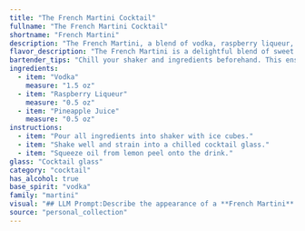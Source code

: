 ```yaml
---
title: "The French Martini Cocktail"
fullname: "The French Martini Cocktail"
shortname: "French Martini"
description: "The French Martini, a blend of vodka, raspberry liqueur, and pineapple juice, belongs to the Sour family, characterized by the use of citrus and a sweetener. It emerged in the 1980s, likely originating in New York City, gaining popularity for its fruity and sweet appeal. "
flavor_description: "The French Martini is a delightful blend of sweet and tart. Vodka provides a smooth base, while raspberry liqueur adds a burst of juicy fruitiness. Pineapple juice balances the sweetness with a refreshing, tropical tang. The overall experience is decadent yet light, making it a perfect choice for a celebratory occasion or a sophisticated nightcap. "
bartender_tips: "Chill your shaker and ingredients beforehand. This ensures a perfectly chilled and refreshing drink. Use a good quality raspberry liqueur for a richer flavor. Shake vigorously to thoroughly chill and mix the ingredients. Strain into a chilled martini glass for a beautiful presentation. Garnish with a fresh raspberry for a touch of elegance. "
ingredients:
  - item: "Vodka"
    measure: "1.5 oz"
  - item: "Raspberry Liqueur"
    measure: "0.5 oz"
  - item: "Pineapple Juice"
    measure: "0.5 oz"
instructions:
  - item: "Pour all ingredients into shaker with ice cubes."
  - item: "Shake well and strain into a chilled cocktail glass."
  - item: "Squeeze oil from lemon peel onto the drink."
glass: "Cocktail glass"
category: "cocktail"
has_alcohol: true
base_spirit: "vodka"
family: "martini"
visual: "## LLM Prompt:Describe the appearance of a **French Martini** cocktail.  Consider these elements:* **Color:** Is it a vibrant pink, a soft blush, or somewhere in between?* **Clarity:** Is it crystal clear, slightly cloudy, or more opaque?* **Texture:** Is it smooth and silky, or slightly viscous?* **Garnish:** What kind of garnish is typically used, and how does it enhance the visual appeal? * **Glassware:** What type of glass is it usually served in, and how does it contribute to the overall presentation?**Please provide a descriptive and evocative response that captures the visual essence of this popular cocktail.** "
source: "personal_collection"
---
```



